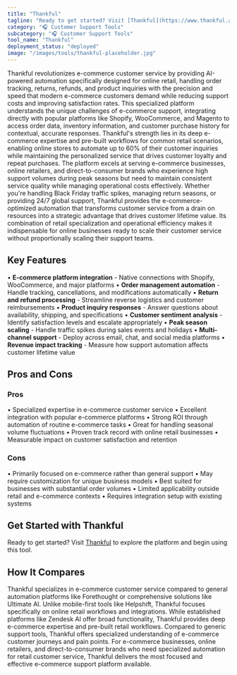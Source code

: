 ```yaml
---
title: "Thankful"
tagline: "Ready to get started? Visit [Thankful](https://www.thankful.ai) to explore the platform and begin using this tool...."
category: "🎧 Customer Support Tools"
subcategory: "🎧 Customer Support Tools"
tool_name: "Thankful"
deployment_status: "deployed"
image: "/images/tools/thankful-placeholder.jpg"
---
```

Thankful revolutionizes e-commerce customer service by providing AI-powered automation specifically designed for online retail, handling order tracking, returns, refunds, and product inquiries with the precision and speed that modern e-commerce customers demand while reducing support costs and improving satisfaction rates. This specialized platform understands the unique challenges of e-commerce support, integrating directly with popular platforms like Shopify, WooCommerce, and Magento to access order data, inventory information, and customer purchase history for contextual, accurate responses. Thankful's strength lies in its deep e-commerce expertise and pre-built workflows for common retail scenarios, enabling online stores to automate up to 60% of their customer inquiries while maintaining the personalized service that drives customer loyalty and repeat purchases. The platform excels at serving e-commerce businesses, online retailers, and direct-to-consumer brands who experience high support volumes during peak seasons but need to maintain consistent service quality while managing operational costs effectively. Whether you're handling Black Friday traffic spikes, managing return seasons, or providing 24/7 global support, Thankful provides the e-commerce-optimized automation that transforms customer service from a drain on resources into a strategic advantage that drives customer lifetime value. Its combination of retail specialization and operational efficiency makes it indispensable for online businesses ready to scale their customer service without proportionally scaling their support teams.

## Key Features

• **E-commerce platform integration** - Native connections with Shopify, WooCommerce, and major platforms
• **Order management automation** - Handle tracking, cancellations, and modifications automatically
• **Return and refund processing** - Streamline reverse logistics and customer reimbursements
• **Product inquiry responses** - Answer questions about availability, shipping, and specifications
• **Customer sentiment analysis** - Identify satisfaction levels and escalate appropriately
• **Peak season scaling** - Handle traffic spikes during sales events and holidays
• **Multi-channel support** - Deploy across email, chat, and social media platforms
• **Revenue impact tracking** - Measure how support automation affects customer lifetime value

## Pros and Cons

### Pros
• Specialized expertise in e-commerce customer service
• Excellent integration with popular e-commerce platforms
• Strong ROI through automation of routine e-commerce tasks
• Great for handling seasonal volume fluctuations
• Proven track record with online retail businesses
• Measurable impact on customer satisfaction and retention

### Cons
• Primarily focused on e-commerce rather than general support
• May require customization for unique business models
• Best suited for businesses with substantial order volumes
• Limited applicability outside retail and e-commerce contexts
• Requires integration setup with existing systems

## Get Started with Thankful

Ready to get started? Visit [Thankful](https://www.thankful.ai) to explore the platform and begin using this tool.

## How It Compares

Thankful specializes in e-commerce customer service compared to general automation platforms like Forethought or comprehensive solutions like Ultimate AI. Unlike mobile-first tools like Helpshift, Thankful focuses specifically on online retail workflows and integrations. While established platforms like Zendesk AI offer broad functionality, Thankful provides deep e-commerce expertise and pre-built retail workflows. Compared to generic support tools, Thankful offers specialized understanding of e-commerce customer journeys and pain points. For e-commerce businesses, online retailers, and direct-to-consumer brands who need specialized automation for retail customer service, Thankful delivers the most focused and effective e-commerce support platform available.